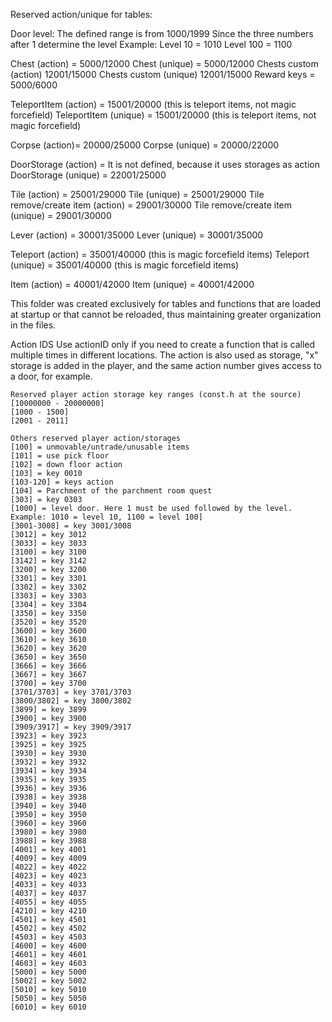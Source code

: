 Reserved action/unique for tables:

Door level:
The defined range is from 1000/1999
Since the three numbers after 1 determine the level
Example:
Level 10 = 1010
Level 100 = 1100

Chest (action) = 5000/12000
Chest (unique) = 5000/12000
Chests custom (action) 12001/15000
Chests custom (unique) 12001/15000
Reward keys = 5000/6000

TeleportItem (action) = 15001/20000 (this is teleport items, not magic forcefield)
TeleportItem (unique) = 15001/20000 (this is teleport items, not magic forcefield)

Corpse (action)= 20000/25000
Corpse (unique) = 20000/22000

DoorStorage (action) = It is not defined, because it uses storages as action
DoorStorage (unique) = 22001/25000

Tile (action) = 25001/29000
Tile (unique) = 25001/29000
Tile remove/create item (action) = 29001/30000
Tile remove/create item (unique) = 29001/30000

Lever (action) = 30001/35000
Lever (unique) = 30001/35000

Teleport (action) = 35001/40000 (this is magic forcefield items)
Teleport (unique) = 35001/40000 (this is magic forcefield items)

Item (action) = 40001/42000
Item (unique) = 40001/42000

This folder was created exclusively for tables and functions that are loaded at startup or that cannot be reloaded, thus maintaining greater organization in the files.

Action IDS
Use actionID only if you need to create a function that is called multiple times in different locations.
The action is also used as storage, "x" storage is added in the player,
and the same action number gives access to a door, for example.

    Reserved player action storage key ranges (const.h at the source)
    [10000000 - 20000000]
    [1000 - 1500]
    [2001 - 2011]

    Others reserved player action/storages
    [100] = unmovable/untrade/unusable items
    [101] = use pick floor
    [102] = down floor action
    [103] = key 0010
    [103-120] = keys action
    [104] = Parchment of the parchment room quest
    [303] = key 0303
    [1000] = level door. Here 1 must be used followed by the level. Example: 1010 = level 10, 1100 = level 100]
    [3001-3008] = key 3001/3008
    [3012] = key 3012
    [3033] = key 3033
    [3100] = key 3100
    [3142] = key 3142
    [3200] = key 3200
    [3301] = key 3301
    [3302] = key 3302
    [3303] = key 3303
    [3304] = key 3304
    [3350] = key 3350
    [3520] = key 3520
    [3600] = key 3600
    [3610] = key 3610
    [3620] = key 3620
    [3650] = key 3650
    [3666] = key 3666
    [3667] = key 3667
    [3700] = key 3700
    [3701/3703] = key 3701/3703
    [3800/3802] = key 3800/3802
    [3899] = key 3899
    [3900] = key 3900
    [3909/3917] = key 3909/3917
    [3923] = key 3923
    [3925] = key 3925
    [3930] = key 3930
    [3932] = key 3932
    [3934] = key 3934
    [3935] = key 3935
    [3936] = key 3936
    [3938] = key 3938
    [3940] = key 3940
    [3950] = key 3950
    [3960] = key 3960
    [3980] = key 3980
    [3988] = key 3988
    [4001] = key 4001
    [4009] = key 4009
    [4022] = key 4022
    [4023] = key 4023
    [4033] = key 4033
    [4037] = key 4037
    [4055] = key 4055
    [4210] = key 4210
    [4501] = key 4501
    [4502] = key 4502
    [4503] = key 4503
    [4600] = key 4600
    [4601] = key 4601
    [4603] = key 4603
    [5000] = key 5000
    [5002] = key 5002
    [5010] = key 5010
    [5050] = key 5050
    [6010] = key 6010
